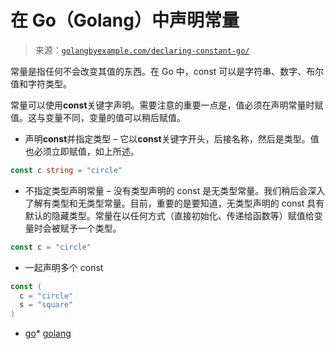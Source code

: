 <!--yml

分类：未分类

日期：2024-10-13 06:28:02

-->

# 在 Go（Golang）中声明常量

> 来源：[`golangbyexample.com/declaring-constant-go/`](https://golangbyexample.com/declaring-constant-go/)

常量是指任何不会改变其值的东西。在 Go 中，const 可以是字符串、数字、布尔值和字符类型。

常量可以使用**const**关键字声明。需要注意的重要一点是，值必须在声明常量时赋值。这与变量不同，变量的值可以稍后赋值。

+   声明**const**并指定类型 – 它以**const**关键字开头，后接名称，然后是类型。值也必须立即赋值，如上所述。

```go
const c string = "circle"
```

+   不指定类型声明常量 – 没有类型声明的 const 是无类型常量。我们稍后会深入了解有类型和无类型常量。目前，重要的是要知道，无类型声明的 const 具有默认的隐藏类型。常量在以任何方式（直接初始化、传递给函数等）赋值给变量时会被赋予一个类型。

```go
const c = "circle"
```

+   一起声明多个 const

```go
const (
  c = "circle"
  s = "square"
)
```

+   [go](https://golangbyexample.com/tag/go/)*   [golang](https://golangbyexample.com/tag/golang/)
